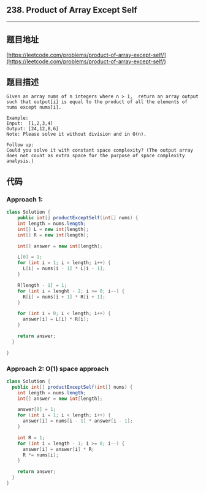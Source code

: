 ## 238. Product of Array Except Self

----
## 题目地址

[https://leetcode.com/problems/product-of-array-except-self/](https://leetcode.com/problems/product-of-array-except-self/)

## 题目描述

```text
Given an array nums of n integers where n > 1,  return an array output such that output[i] is equal to the product of all the elements of nums except nums[i].

Example:
Input:  [1,2,3,4]
Output: [24,12,8,6]
Note: Please solve it without division and in O(n).

Follow up:
Could you solve it with constant space complexity? (The output array does not count as extra space for the purpose of space complexity analysis.)
```

## 代码

### Approach 1:

```java
class Solution {
    public int[] productExceptSelf(int[] nums) {
    int length = nums.length;
    int[] L = new int[length];
    int[] R = new int[length];

    int[] answer = new int[length];

    L[0] = 1;
    for (int i = 1; i < length; i++) {
      L[i] = nums[i - 1] * L[i - 1];
    }

    R[length - 1] = 1;
    for (int i = lenght - 2; i >= 0; i--) {
      R[i] = nums[i + 1] * R[i + 1];
    }

    for (int i = 0; i < length; i++) {
      answer[i] = L[i] * R[i];
    }

    return answer;
  }

}
```

### Approach 2: O\(1\) space approach

```java
class Solution {
  public int[] productExceptSelf(int[] nums) {
    int length = nums.length;
    int[] answer = new int[length];

    answer[0] = 1;
    for (int i = 1; i < length; i++) {
      answer[i] = nums[i - 1] * answer[i - 1];
    }

    int R = 1;
    for (int i = length - 1; i >= 0; i--) {
      answer[i] = answer[i] * R;
      R *= nums[i];
    }

    return answer;
  }
}
```

